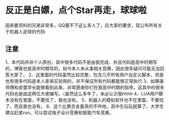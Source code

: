 # 反正是白嫖，点个Star再走，球球啦
因来要资料的兄弟非常多，QQ塞不下这么多人了，应大家的要求，现公布所有关于机器人足球的代码
## 注意
1、本代码并非个人原创，其中很多代码不是由我完成，并且代码是高中时期写的，博客也是高中时期写的，如今本人未从事相关竞赛，因此很多疑问可能无法回答大家了。
2、这里面的代码虽然比较完整，包含几乎所有用户自定义脚本，但是也有很多代码是本人拿来实验用的，并不保证所有代码都能够正常执行
3、如果康师傅和皮蛋学长能够看到此条，非常感谢你们在我高中时期的指导。这其中的很多代码也是由这两位大佬编写。（虽然这么多年了，未必认识我hhhh
4、LUA用户脚本没有在里面，不要找了。我也没有。
5、机器人的模拟软件也不在里面，不要找了。而且我也没有。
6、这个比赛含金量真的不咋地，高中生玩玩就算了，大学生建议赶紧run。可以尝试电子设计竞赛和智能汽车竞赛。
